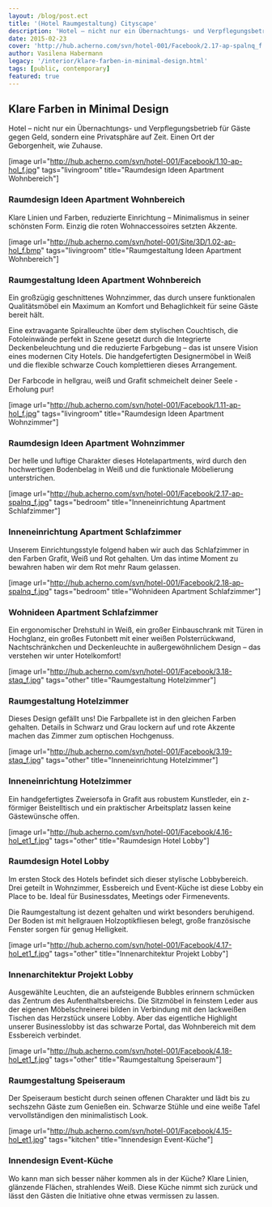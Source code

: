 ```yaml
---
layout: /blog/post.ect
title: '(Hotel Raumgestaltung) Cityscape'
description: 'Hotel – nicht nur ein Übernachtungs- und Verpflegungsbetrieb für Gäste gegen Bares, sondern eine Privatsphäre auf Zeit. Einen Ort der Geborgenheit, wie Zuhause.'
date: 2015-02-23
cover: 'http://hub.acherno.com/svn/hotel-001/Facebook/2.17-ap-spalnq_f.jpg'
author: Vasilena Habermann
legacy: '/interior/klare-farben-in-minimal-design.html'
tags: [public, contemporary]
featured: true
---
```

## Klare Farben in **Minimal Design**
Hotel – nicht nur ein Übernachtungs- und Verpflegungsbetrieb für Gäste gegen Geld, sondern eine Privatsphäre auf Zeit. Einen Ort der Geborgenheit, wie Zuhause.

[image url="http://hub.acherno.com/svn/hotel-001/Facebook/1.10-ap-hol_f.jpg" tags="livingroom" title="Raumdesign Ideen Apartment Wohnbereich"]
### Raumdesign Ideen **Apartment Wohnbereich**

Klare Linien und Farben, reduzierte Einrichtung – Minimalismus in seiner schönsten Form. Einzig die roten Wohnaccessoires setzten Akzente.

[image url="http://hub.acherno.com/svn/hotel-001/Site/3D/1.02-ap-hol_f.bmp" tags="livingroom" title="Raumgestaltung Ideen Apartment Wohnbereich"]
### Raumgestaltung Ideen **Apartment Wohnbereich**

Ein großzügig geschnittenes Wohnzimmer, das durch unsere funktionalen Qualitätsmöbel ein Maximum an Komfort und Behaglichkeit für seine Gäste bereit hält.

Eine extravagante Spiralleuchte über dem stylischen Couchtisch, die Fotoleinwände perfekt in Szene gesetzt durch die Integrierte Deckenbeleuchtung und die reduzierte Farbgebung – das ist unsere Vision eines modernen City Hotels.  Die handgefertigten Designermöbel in Weiß und die flexible schwarze Couch komplettieren dieses Arrangement. 

Der Farbcode in hellgrau, weiß und Grafit schmeichelt deiner Seele - Erholung pur!

[image url="http://hub.acherno.com/svn/hotel-001/Facebook/1.11-ap-hol_f.jpg" tags="livingroom" title="Raumdesign Ideen Apartment Wohnzimmer"]
### Raumdesign Ideen **Apartment Wohnzimmer**

Der helle und luftige Charakter dieses Hotelapartments, wird durch den hochwertigen Bodenbelag in Weiß und die funktionale Möbelierung unterstrichen.

[image url="http://hub.acherno.com/svn/hotel-001/Facebook/2.17-ap-spalnq_f.jpg" tags="bedroom" title="Inneneinrichtung Apartment Schlafzimmer"]
### Inneneinrichtung **Apartment Schlafzimmer**

Unserem Einrichtungsstyle folgend haben wir auch das Schlafzimmer in den Farben Grafit, Weiß und Rot gehalten. Um das intime Moment zu bewahren haben wir dem Rot mehr Raum gelassen.

[image url="http://hub.acherno.com/svn/hotel-001/Facebook/2.18-ap-spalnq_f.jpg" tags="bedroom" title="Wohnideen Apartment Schlafzimmer"]
### Wohnideen **Apartment Schlafzimmer**

Ein ergonomischer Drehstuhl in Weiß, ein großer Einbauschrank mit Türen in Hochglanz, ein großes Futonbett mit einer weißen Polsterrückwand, Nachtschränkchen und Deckenleuchte in außergewöhnlichem Design – das verstehen wir unter  Hotelkomfort!

[image url="http://hub.acherno.com/svn/hotel-001/Facebook/3.18-staq_f.jpg" tags="other" title="Raumgestaltung Hotelzimmer"]
### Raumgestaltung **Hotelzimmer**

Dieses Design gefällt uns! Die Farbpallete ist in den gleichen Farben gehalten. Details in Schwarz und Grau lockern auf und rote Akzente machen das Zimmer zum optischen Hochgenuss.

[image url="http://hub.acherno.com/svn/hotel-001/Facebook/3.19-staq_f.jpg" tags="other" title="Inneneinrichtung Hotelzimmer"]
### Inneneinrichtung **Hotelzimmer**
 
Ein handgefertigtes Zweiersofa in Grafit aus robustem Kunstleder, ein z-förmiger Beistelltisch und ein praktischer Arbeitsplatz lassen keine Gästewünsche offen.

[image url="http://hub.acherno.com/svn/hotel-001/Facebook/4.16-hol_et1_f.jpg" tags="other" title="Raumdesign Hotel Lobby"]
### Raumdesign Hotel **Lobby**

Im ersten Stock des Hotels befindet sich dieser stylische Lobbybereich. Drei geteilt in Wohnzimmer, Essbereich und Event-Küche ist diese Lobby ein Place to be. Ideal für Businessdates, Meetings oder Firmenevents.

Die Raumgestaltung ist dezent gehalten und wirkt besonders beruhigend. Der Boden ist  mit hellgrauen Holzoptikfliesen belegt, große französische Fenster sorgen für genug Helligkeit.

[image url="http://hub.acherno.com/svn/hotel-001/Facebook/4.17-hol_et1_f.jpg" tags="other" title="Innenarchitektur Projekt Lobby"]
### Innenarchitektur Projekt **Lobby**

Ausgewählte Leuchten, die an aufsteigende Bubbles erinnern schmücken das Zentrum des Aufenthaltsbereichs. Die Sitzmöbel in feinstem Leder aus der eigenen Möbelschreinerei bilden in Verbindung mit den lackweißen Tischen das Herzstück unsere Lobby. Aber das eigentliche Highlight unserer Businesslobby ist das schwarze Portal, das Wohnbereich mit dem Essbereich verbindet.

[image url="http://hub.acherno.com/svn/hotel-001/Facebook/4.18-hol_et1_f.jpg" tags="other" title="Raumgestaltung Speiseraum"]
### Raumgestaltung **Speiseraum**

Der Speiseraum besticht durch seinen offenen Charakter und lädt bis zu sechszehn Gäste zum Genießen ein. Schwarze Stühle und eine weiße Tafel vervollständigen den minimalistisch Look.

[image url="http://hub.acherno.com/svn/hotel-001/Facebook/4.15-hol_et1.jpg" tags="kitchen" title="Innendesign Event-Küche"]
### Innendesign **Event-Küche**

Wo kann man sich besser näher kommen als in der Küche? 
Klare Linien, glänzende Flächen, strahlendes Weiß.  Diese Küche nimmt sich zurück und lässt den Gästen die Initiative ohne etwas vermissen zu lassen.